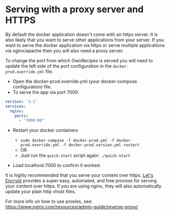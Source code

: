 # Serving with a proxy server and HTTPS
By default the docker application doesn't come with an https server. It is also likely that you want to serve other applications from your server.
If you want to serve the docker application via https or serve multiple applications via nginx/apache then you will also need a proxy server.

To change the port from which OwnRecipes is served you will need to update the left side of the port configuration in the `docker-prod.override.yml` file.
- Open the docker-prod.override.yml (your docker-compose configuration) file.
- To serve the app via port 7000:
``` yml
version: '3.1'
services:
  nginx:
    ports:
      - "7000:80"
```

- Restart your docker containers

  - `sudo docker-compose -f docker-prod.yml -f docker-prod.override.yml -f docker-prod.version.yml restart`
  - OR
  - Just run the `quick-start` script again: `./quick-start`
- Load localhost:7000 to confirm it worked.


It is highly recommended that you serve your content over https. [Let's Encrypt](https://letsencrypt.org/getting-started/) provides a super easy, automated, and free process for serving your content over https. If you are using nginx, they will also automatically update your plain http vhost files.

For more info on how to use proxies, see:
https://www.nginx.com/resources/admin-guide/reverse-proxy/
